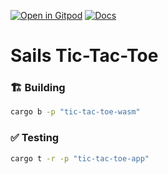 [![Open in Gitpod](https://img.shields.io/badge/Open_in-Gitpod-white?logo=gitpod)](https://gitpod.io/#FOLDER=vara-man/https://github.com/gear-foundation/dapps)
[![Docs](https://img.shields.io/github/actions/workflow/status/gear-foundation/dapps/contracts.yml?logo=rust&label=docs)](https://dapps.gear.rs/vara_man_io)

# Sails Tic-Tac-Toe

### 🏗️ Building

```sh
cargo b -p "tic-tac-toe-wasm"
```

### ✅ Testing

```sh
cargo t -r -p "tic-tac-toe-app"
```
